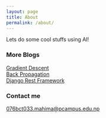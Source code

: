 ```yaml
---
layout: page
title: About
permalink: /about/
---
```


Lets do some cool stuffs using AI!

### More Blogs

[Gradient Descent](https://dhakalmahima188.github.io/)<br>
[Back Propagation](https://dhakalmahima188.github.io/)<br>
[Django Rest Framework](https://dhakalmahima188.github.io/)<br>

### Contact me

[076bct033.mahima@pcampus.edu.np](mailto:email@domain.com)